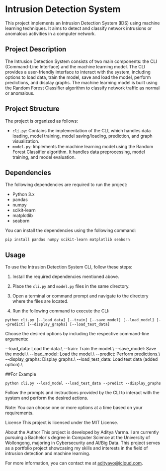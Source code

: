 # Intrusion Detection System

This project implements an Intrusion Detection System (IDS) using machine learning techniques. It aims to detect and classify network intrusions or anomalous activities in a computer network.

## Project Description

The Intrusion Detection System consists of two main components: the CLI (Command-Line Interface) and the machine learning model. The CLI provides a user-friendly interface to interact with the system, including options to load data, train the model, save and load the model, perform predictions, and display graphs. The machine learning model is built using the Random Forest Classifier algorithm to classify network traffic as normal or anomalous.

## Project Structure

The project is organized as follows:

- `cli.py`: Contains the implementation of the CLI, which handles data loading, model training, model saving/loading, prediction, and graph visualization.
- `model.py`: Implements the machine learning model using the Random Forest Classifier algorithm. It handles data preprocessing, model training, and model evaluation.

## Dependencies

The following dependencies are required to run the project:

- Python 3.x
- pandas
- numpy
- scikit-learn
- matplotlib
- seaborn

You can install the dependencies using the following command:

```shell
pip install pandas numpy scikit-learn matplotlib seaborn
```
## Usage

To use the Intrusion Detection System CLI, follow these steps:

1. Install the required dependencies mentioned above.

2. Place the `cli.py` and `model.py` files in the same directory.

3. Open a terminal or command prompt and navigate to the directory where the files are located.

4. Run the following command to execute the CLI:

```shell
python cli.py [--load_data] [--train] [--save_model] [--load_model] [--predict] [--display_graphs] [--load_test_data]
```
Choose the desired options by including the respective command-line arguments:

--load_data: Load the data.\\
--train: Train the model.\\
--save_model: Save the model.\\
--load_model: Load the model.\\
--predict: Perform predictions.\\
--display_graphs: Display graphs.\\
--load_test_data: Load test data (added option).\\

##For Example
```
python cli.py --load_model --load_test_data --predict --display_graphs
```
Follow the prompts and instructions provided by the CLI to interact with the system and perform the desired actions.

Note: You can choose one or more options at a time based on your 
requirements.

License
This project is licensed under the MIT License.

About the Author
This project is developed by Aditya Varma. I am currently pursuing a Bachelor's degree in Computer Science at the University of Wollongong, majoring in Cybersecurity and AI/Big Data. This project serves as a portfolio project showcasing my skills and interests in the field of intrusion detection and machine learning.

For more information, you can contact me at adityavo@icloud.com.
